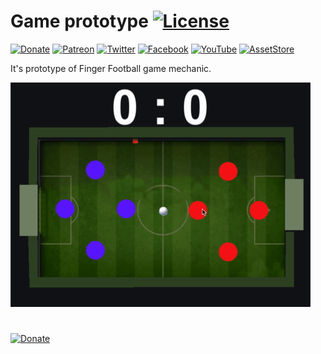# Game prototype [![License](https://img.shields.io/badge/license-MIT-brightgreen.svg)](/LICENSE)

[![Donate](https://img.shields.io/badge/-DONATE-green.svg)](https://www.donationalerts.com/r/suncube)
[![Patreon](https://img.shields.io/badge/donate-Patreon-orange.svg)](https://www.patreon.com/suncube)
[![Twitter](https://img.shields.io/badge/follow-Twitter-9cf.svg)](https://twitter.com/suncubestudio)
[![Facebook](https://img.shields.io/badge/follow-Facebook-blue.svg)](https://www.facebook.com/suncubestudio/)
[![YouTube](https://img.shields.io/badge/follow-YouTube-red.svg)](https://www.youtube.com/channel/UC4O9GHjx0ovyVYJgMg4aFMA?view_as=subscriber)
[![AssetStore](https://img.shields.io/badge/-AssetStore-lightgrey.svg)](https://assetstore.unity.com/publishers/14506)



It's prototype of Finger Football game mechanic.

![](/ReadmeSource/preview1.gif)

# 

[![Donate](https://www.paypalobjects.com/en_US/i/btn/btn_donateCC_LG.gif)](https://www.donationalerts.com/r/suncube)
